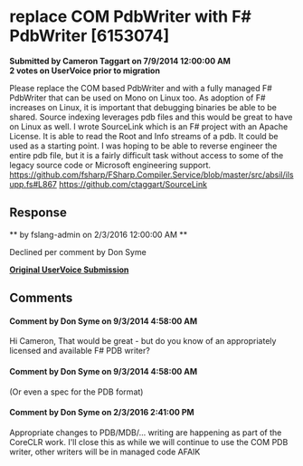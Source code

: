 # replace COM PdbWriter with F# PdbWriter [6153074] #

**Submitted by Cameron Taggart on 7/9/2014 12:00:00 AM**  
**2 votes on UserVoice prior to migration**  

Please replace the COM based PdbWriter and with a fully managed F# PdbWriter that can be used on Mono on Linux too. As adoption of F# increases on Linux, it is important that debugging binaries be able to be shared. Source indexing leverages pdb files and this would be great to have on Linux as well.
I wrote SourceLink which is an F# project with an Apache License. It is able to read the Root and Info streams of a pdb. It could be used as a starting point. I was hoping to be able to reverse engineer the entire pdb file, but it is a fairly difficult task without access to some of the legacy source code or Microsoft engineering support.
https://github.com/fsharp/FSharp.Compiler.Service/blob/master/src/absil/ilsupp.fs#L867
https://github.com/ctaggart/SourceLink



## Response ##
** by fslang-admin on 2/3/2016 12:00:00 AM **

Declined per comment by Don Syme


**[Original UserVoice Submission](https://fslang.uservoice.com/forums/245727-f-language/suggestions/6153074)**


## Comments ##


#### Comment by Don Syme on 9/3/2014 4:58:00 AM ####
Hi Cameron,
That would be great - but do you know of an appropriately licensed and available F# PDB writer?


#### Comment by Don Syme on 9/3/2014 4:58:00 AM ####
(Or even a spec for the PDB format)


#### Comment by Don Syme on 2/3/2016 2:41:00 PM ####
Appropriate changes to PDB/MDB/... writing are happening as part of the CoreCLR work. I'll close this as while we will continue to use the COM PDB writer, other writers will be in managed code AFAIK

